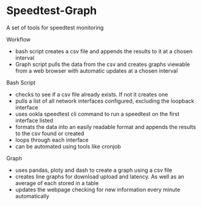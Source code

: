 # Speedtest-Graph
A set of tools for speedtest monitoring

Workflow
- bash script creates a csv file and appends the results to it at a chosen interval
- Graph script pulls the data from the csv and creates graphs viewable from a web browser with automatic updates at a chosen interval

Bash Script
- checks to see if a csv file already exists. If not it creates one
- pulls a list of all network interfaces configured, excluding the loopback interface
- uses ookla speedtest cli command to run a speedtest on the first interface listed
- formats the data into an easily readable format and appends the results to the csv found or created
- loops through each interface
- can be automated using tools like cronjob

Graph
- uses pandas, ploty and dash to create a graph using a csv file
- creates line graphs for download upload and latency. As well as an average of each stored in a table
- updates the webpage checking for new information every minute automatically
